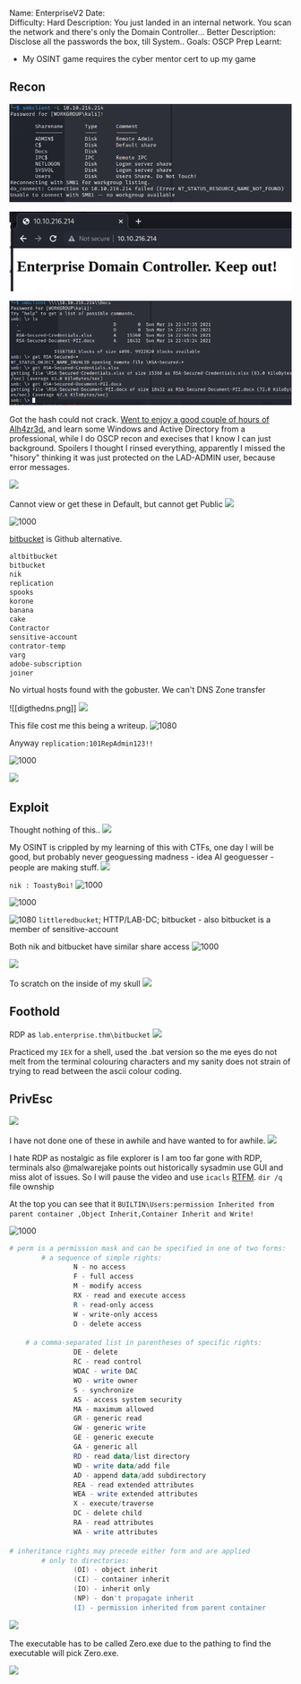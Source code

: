 
Name: EnterpriseV2
Date:  
Difficulty:  Hard
Description:  You just landed in an internal network. You scan the network and there's only the Domain Controller...
Better Description:  Disclose all the passwords the box, till System..
Goals:  OSCP Prep
Learnt:
- My OSINT game requires the cyber mentor cert to up my game


## Recon

![](smbshares.png)


![](httproot.png)


![](credentialexfiled.png)

Got the hash could not crack. [Went to enjoy a good couple of hours of Alh4zr3d.](https://www.youtube.com/watch?v=Su3rl9xjyqU&t=800s) and learn some Windows and Active Directory from a professional, while I do OSCP recon and execises that I know  I can just background. Spoilers I thought I rinsed everything, apparently I missed the "hisory" thinking it was just protected on the LAD-ADMIN user, because error messages. 

![](crackmapexecshares.png)

Cannot view or get these in Default, but cannot get Public
![](defaultuserdirs.png)

![1000](cmeridbrute.png)

[bitbucket](https://bitbucket.org/product) is Github alternative.
```
altbitbucket
bitbucket
nik
replication
spooks
korone
banana
cake
Contractor
sensitive-account
contrator-temp
varg
adobe-subscription
joiner
```

No virtual hosts found with the gobuster.  We can't DNS Zone transfer

![[digthedns.png]]
![](digthedns.png)

This file cost me this being a writeup.
![1080](historywithat.png)

Anyway `replication:101RepAdmin123!!`

![1000](sadcme.png)

![](asproast.png)

## Exploit

Thought nothing of this..
![](foundnoemailthoughtnothingofit.png)

My OSINT is crippled by my learning of this with CTFs, one day I will be good, but probably never geoguessing madness - idea AI geoguesser - people are making stuff.
![](enterprisegithub.png)

`nik : ToastyBoi!`
![1000](passwords.png)

![1000](cmetoasty.png)

![1080](kerberoast.png)
`littleredbucket`; HTTP/LAB-DC; bitbucket - also bitbucket is a member of sensitive-account

Both nik and bitbucket have similar share access
![1000](bbsmbshares.png)

![](cmethebitbucket.png)

To scratch on the inside of my skull
![](bitpsscript.png)

## Foothold

RDP as `lab.enterprise.thm\bitbucket` 
![](foothold.png)

Practiced my `IEX` for a shell, used the .bat version so the me eyes  do not melt from the terminal colouring characters and my sanity does not strain of trying to read between the ascii colour coding. 

## PrivEsc


![](dllhijacking.png)

I have not done one of these in awhile and have wanted to for awhile.
![](servicepath.png)    

I hate RDP as nostalgic as file explorer is I am too far gone with RDP, terminals also @malwarejake points out historically sysadmin use GUI and miss alot of issues. So I will pause the video and use `icacls` [RTFM](https://learn.microsoft.com/en-us/windows-server/administration/windows-commands/icacls).
`dir /q` file ownship

At the top you can see that it `BUILTIN\Users:permission Inherited from parent container ,Object Inherit,Container Inherit and Write!` 

![1000](pathperms.png)

```powershell
# perm is a permission mask and can be specified in one of two forms:
        # a sequence of simple rights:
                N - no access
                F - full access
                M - modify access
                RX - read and execute access
                R - read-only access
                W - write-only access
                D - delete access

	# a comma-separated list in parentheses of specific rights:
                DE - delete
                RC - read control
                WDAC - write DAC
                WO - write owner
                S - synchronize
                AS - access system security
                MA - maximum allowed
                GR - generic read
                GW - generic write
                GE - generic execute
                GA - generic all
                RD - read data/list directory
                WD - write data/add file
                AD - append data/add subdirectory
                REA - read extended attributes
                WEA - write extended attributes
                X - execute/traverse
                DC - delete child
                RA - read attributes
                WA - write attributes

# inheritance rights may precede either form and are applied
        # only to directories:
                (OI) - object inherit
                (CI) - container inherit
                (IO) - inherit only
                (NP) - don't propagate inherit
                (I) - permission inherited from parent container
```

![](scstop.png)

The executable has to be called Zero.exe due to the pathing to find the executable will pick Zero.exe. 

![](system.png)